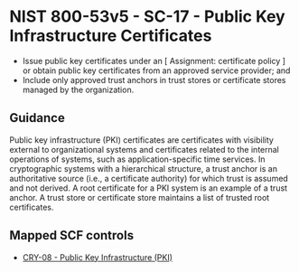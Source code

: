 # NIST 800-53v5 - SC-17 - Public Key Infrastructure Certificates
- Issue public key certificates under an \[ Assignment: certificate policy \] or obtain public key certificates from an approved service provider; and
- Include only approved trust anchors in trust stores or certificate stores managed by the organization.
## Guidance
Public key infrastructure (PKI) certificates are certificates with visibility external to organizational systems and certificates related to the internal operations of systems, such as application-specific time services. In cryptographic systems with a hierarchical structure, a trust anchor is an authoritative source (i.e., a certificate authority) for which trust is assumed and not derived. A root certificate for a PKI system is an example of a trust anchor. A trust store or certificate store maintains a list of trusted root certificates.
## Mapped SCF controls
- [CRY-08 - Public Key Infrastructure (PKI)](../scf/cry-08-publickeyinfrastructure(pki).md)